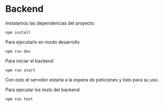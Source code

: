 # Backend

Instalamos las dependencias del proyecto
```
npm install
```

Para ejecutarlo en modo desarrollo
```
npm run dev
```

Para iniciar el backend
```
npm run start
```
Con esto el servidor estaría a la espera de peticiones y listo para su uso. 

Para ejecutar los tests del backend
```
npm run test
```
